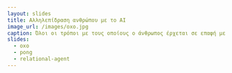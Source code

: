 ```yaml
---
layout: slides
title: Αλληλεπίδραση ανθρώπου με το AI
image_url: /images/oxo.jpg
caption: Όλοι οι τρόποι με τους οποίους ο άνθρωπος έρχεται σε επαφή με το AI και οι επιδράσεις που ασκεί σε αυτό αλλά και αυτές που του ασκούνται από αυτό. 
slides:
  - oxo
  - pong
  - relational-agent
---
```

